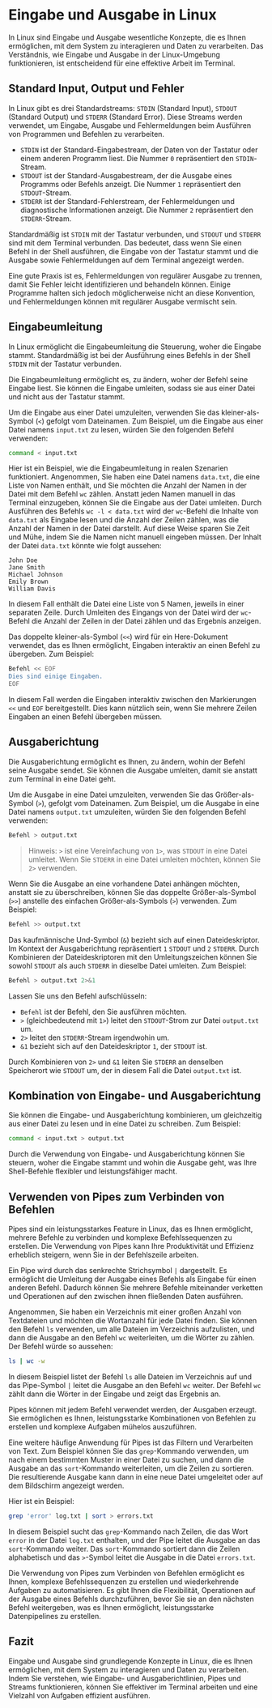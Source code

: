 # Eingabe und Ausgabe in Linux

In Linux sind Eingabe und Ausgabe wesentliche Konzepte, die es Ihnen ermöglichen, mit dem System zu interagieren und Daten zu verarbeiten. Das Verständnis, wie Eingabe und Ausgabe in der Linux-Umgebung funktionieren, ist entscheidend für eine effektive Arbeit im Terminal.

## Standard Input, Output und Fehler

In Linux gibt es drei Standardstreams: `STDIN` (Standard Input), `STDOUT` (Standard Output) und `STDERR` (Standard Error). Diese Streams werden verwendet, um Eingabe, Ausgabe und Fehlermeldungen beim Ausführen von Programmen und Befehlen zu verarbeiten.

- `STDIN` ist der Standard-Eingabestream, der Daten von der Tastatur oder einem anderen Programm liest. Die Nummer `0` repräsentiert den `STDIN`-Stream.
- `STDOUT` ist der Standard-Ausgabestream, der die Ausgabe eines Programms oder Befehls anzeigt. Die Nummer `1` repräsentiert den `STDOUT`-Stream.
- `STDERR` ist der Standard-Fehlerstream, der Fehlermeldungen und diagnostische Informationen anzeigt. Die Nummer `2` repräsentiert den `STDERR`-Stream.

Standardmäßig ist `STDIN` mit der Tastatur verbunden, und `STDOUT` und `STDERR` sind mit dem Terminal verbunden. Das bedeutet, dass wenn Sie einen Befehl in der Shell ausführen, die Eingabe von der Tastatur stammt und die Ausgabe sowie Fehlermeldungen auf dem Terminal angezeigt werden.

Eine gute Praxis ist es, Fehlermeldungen von regulärer Ausgabe zu trennen, damit Sie Fehler leicht identifizieren und behandeln können. Einige Programme halten sich jedoch möglicherweise nicht an diese Konvention, und Fehlermeldungen können mit regulärer Ausgabe vermischt sein.

## Eingabeumleitung

In Linux ermöglicht die Eingabeumleitung die Steuerung, woher die Eingabe stammt. Standardmäßig ist bei der Ausführung eines Befehls in der Shell `STDIN` mit der Tastatur verbunden.

Die Eingabeumleitung ermöglicht es, zu ändern, woher der Befehl seine Eingabe liest. Sie können die Eingabe umleiten, sodass sie aus einer Datei und nicht aus der Tastatur stammt.

Um die Eingabe aus einer Datei umzuleiten, verwenden Sie das kleiner-als-Symbol (`<`) gefolgt vom Dateinamen. Zum Beispiel, um die Eingabe aus einer Datei namens `input.txt` zu lesen, würden Sie den folgenden Befehl verwenden:

```sh
command < input.txt
```

Hier ist ein Beispiel, wie die Eingabeumleitung in realen Szenarien funktioniert. Angenommen, Sie haben eine Datei namens `data.txt`, die eine Liste von Namen enthält, und Sie möchten die Anzahl der Namen in der Datei mit dem Befehl `wc` zählen. Anstatt jeden Namen manuell in das Terminal einzugeben, können Sie die Eingabe aus der Datei umleiten. Durch Ausführen des Befehls `wc -l < data.txt` wird der `wc`-Befehl die Inhalte von `data.txt` als Eingabe lesen und die Anzahl der Zeilen zählen, was die Anzahl der Namen in der Datei darstellt. Auf diese Weise sparen Sie Zeit und Mühe, indem Sie die Namen nicht manuell eingeben müssen. Der Inhalt der Datei `data.txt` könnte wie folgt aussehen:

```
John Doe
Jane Smith
Michael Johnson
Emily Brown
William Davis
```

In diesem Fall enthält die Datei eine Liste von 5 Namen, jeweils in einer separaten Zeile. Durch Umleiten des Eingangs von der Datei wird der `wc`-Befehl die Anzahl der Zeilen in der Datei zählen und das Ergebnis anzeigen.

Das doppelte kleiner-als-Symbol (`<<`) wird für ein Here-Dokument verwendet, das es Ihnen ermöglicht, Eingaben interaktiv an einen Befehl zu übergeben. Zum Beispiel:

```sh
Befehl << EOF
Dies sind einige Eingaben.
EOF
```

In diesem Fall werden die Eingaben interaktiv zwischen den Markierungen `<<` und `EOF` bereitgestellt. Dies kann nützlich sein, wenn Sie mehrere Zeilen Eingaben an einen Befehl übergeben müssen.

## Ausgaberichtung

Die Ausgaberichtung ermöglicht es Ihnen, zu ändern, wohin der Befehl seine Ausgabe sendet. Sie können die Ausgabe umleiten, damit sie anstatt zum Terminal in eine Datei geht.

Um die Ausgabe in eine Datei umzuleiten, verwenden Sie das Größer-als-Symbol (`>`), gefolgt vom Dateinamen. Zum Beispiel, um die Ausgabe in eine Datei namens `output.txt` umzuleiten, würden Sie den folgenden Befehl verwenden:

```sh
Befehl > output.txt
```

> Hinweis: `>` ist eine Vereinfachung von `1>`, was `STDOUT` in eine Datei umleitet. Wenn Sie `STDERR` in eine Datei umleiten möchten, können Sie `2>` verwenden.

Wenn Sie die Ausgabe an eine vorhandene Datei anhängen möchten, anstatt sie zu überschreiben, können Sie das doppelte Größer-als-Symbol (`>>`) anstelle des einfachen Größer-als-Symbols (`>`) verwenden. Zum Beispiel:

```sh
Befehl >> output.txt
```

Das kaufmännische Und-Symbol (`&`) bezieht sich auf einen Dateideskriptor. Im Kontext der Ausgaberichtung repräsentiert `1` `STDOUT` und `2` `STDERR`. Durch Kombinieren der Dateideskriptoren mit den Umleitungszeichen können Sie sowohl `STDOUT` als auch `STDERR` in dieselbe Datei umleiten. Zum Beispiel:

```sh
Befehl > output.txt 2>&1
```

Lassen Sie uns den Befehl aufschlüsseln:

- `Befehl` ist der Befehl, den Sie ausführen möchten.
- `>` (gleichbedeutend mit `1>`) leitet den `STDOUT`-Strom zur Datei `output.txt` um.
- `2>` leitet den `STDERR`-Stream irgendwohin um.
- `&1` bezieht sich auf den Dateideskriptor `1`, der `STDOUT` ist.

Durch Kombinieren von `2>` und `&1` leiten Sie `STDERR` an denselben Speicherort wie `STDOUT` um, der in diesem Fall die Datei `output.txt` ist.

## Kombination von Eingabe- und Ausgaberichtung

Sie können die Eingabe- und Ausgaberichtung kombinieren, um gleichzeitig aus einer Datei zu lesen und in eine Datei zu schreiben. Zum Beispiel:

```sh
command < input.txt > output.txt
```

Durch die Verwendung von Eingabe- und Ausgaberichtung können Sie steuern, woher die Eingabe stammt und wohin die Ausgabe geht, was Ihre Shell-Befehle flexibler und leistungsfähiger macht.

## Verwenden von Pipes zum Verbinden von Befehlen

Pipes sind ein leistungsstarkes Feature in Linux, das es Ihnen ermöglicht, mehrere Befehle zu verbinden und komplexe Befehlssequenzen zu erstellen. Die Verwendung von Pipes kann Ihre Produktivität und Effizienz erheblich steigern, wenn Sie in der Befehlszeile arbeiten.

Ein Pipe wird durch das senkrechte Strichsymbol `|` dargestellt. Es ermöglicht die Umleitung der Ausgabe eines Befehls als Eingabe für einen anderen Befehl. Dadurch können Sie mehrere Befehle miteinander verketten und Operationen auf den zwischen ihnen fließenden Daten ausführen.

Angenommen, Sie haben ein Verzeichnis mit einer großen Anzahl von Textdateien und möchten die Wortanzahl für jede Datei finden. Sie können den Befehl `ls` verwenden, um alle Dateien im Verzeichnis aufzulisten, und dann die Ausgabe an den Befehl `wc` weiterleiten, um die Wörter zu zählen. Der Befehl würde so aussehen:

```sh
ls | wc -w
```

In diesem Beispiel listet der Befehl `ls` alle Dateien im Verzeichnis auf und das Pipe-Symbol `|` leitet die Ausgabe an den Befehl `wc` weiter. Der Befehl `wc` zählt dann die Wörter in der Eingabe und zeigt das Ergebnis an.

Pipes können mit jedem Befehl verwendet werden, der Ausgaben erzeugt. Sie ermöglichen es Ihnen, leistungsstarke Kombinationen von Befehlen zu erstellen und komplexe Aufgaben mühelos auszuführen.

Eine weitere häufige Anwendung für Pipes ist das Filtern und Verarbeiten von Text. Zum Beispiel können Sie das `grep`-Kommando verwenden, um nach einem bestimmten Muster in einer Datei zu suchen, und dann die Ausgabe an das `sort`-Kommando weiterleiten, um die Zeilen zu sortieren. Die resultierende Ausgabe kann dann in eine neue Datei umgeleitet oder auf dem Bildschirm angezeigt werden.

Hier ist ein Beispiel:

```sh
grep 'error' log.txt | sort > errors.txt
```

In diesem Beispiel sucht das `grep`-Kommando nach Zeilen, die das Wort `error` in der Datei `log.txt` enthalten, und der Pipe leitet die Ausgabe an das `sort`-Kommando weiter. Das `sort`-Kommando sortiert dann die Zeilen alphabetisch und das `>`-Symbol leitet die Ausgabe in die Datei `errors.txt`.

Die Verwendung von Pipes zum Verbinden von Befehlen ermöglicht es Ihnen, komplexe Befehlssequenzen zu erstellen und wiederkehrende Aufgaben zu automatisieren. Es gibt Ihnen die Flexibilität, Operationen auf der Ausgabe eines Befehls durchzuführen, bevor Sie sie an den nächsten Befehl weitergeben, was es Ihnen ermöglicht, leistungsstarke Datenpipelines zu erstellen.

## Fazit

Eingabe und Ausgabe sind grundlegende Konzepte in Linux, die es Ihnen ermöglichen, mit dem System zu interagieren und Daten zu verarbeiten. Indem Sie verstehen, wie Eingabe- und Ausgaberichtlinien, Pipes und Streams funktionieren, können Sie effektiver im Terminal arbeiten und eine Vielzahl von Aufgaben effizient ausführen.
